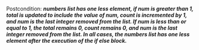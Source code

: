 Postcondition: ***numbers list has one less element, if num is greater than 1, total is updated to include the value of num, count is incremented by 1, and num is the last integer removed from the list. If num is less than or equal to 1, the total remains 0, count remains 0, and num is the last integer removed from the list. In all cases, the numbers list has one less element after the execution of the if else block.***
